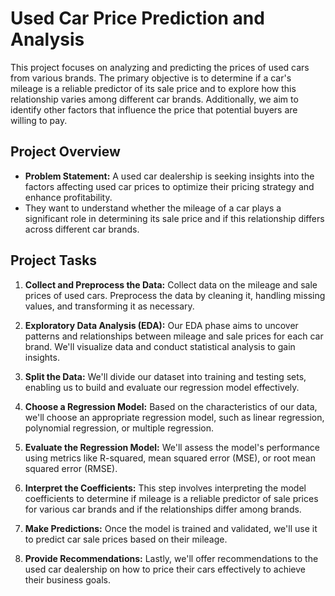 # Used Car Price Prediction and Analysis

This project focuses on analyzing and predicting the prices of used cars from various brands. 
The primary objective is to determine if a car's mileage is a reliable predictor of its sale price and to explore 
how this relationship varies among different car brands. Additionally, we aim to identify other factors that influence 
the price that potential buyers are willing to pay.

## Project Overview

- **Problem Statement:** A used car dealership is seeking insights into the factors affecting used car prices to optimize their pricing strategy and enhance profitability.
- They want to understand whether the mileage of a car plays a significant role in determining its sale price and if this relationship differs across different car brands.

## Project Tasks

1. **Collect and Preprocess the Data:** Collect data on the mileage and sale prices of used cars. Preprocess the data by cleaning it, handling missing values, and transforming it as necessary.

2. **Exploratory Data Analysis (EDA):** Our EDA phase aims to uncover patterns and relationships between mileage and sale prices for each car brand. We'll visualize data and conduct statistical analysis to gain insights.

3. **Split the Data:** We'll divide our dataset into training and testing sets, enabling us to build and evaluate our regression model effectively.

4. **Choose a Regression Model:** Based on the characteristics of our data, we'll choose an appropriate regression model, such as linear regression, polynomial regression, or multiple regression.

5. **Evaluate the Regression Model:** We'll assess the model's performance using metrics like R-squared, mean squared error (MSE), or root mean squared error (RMSE).

6. **Interpret the Coefficients:** This step involves interpreting the model coefficients to determine if mileage is a reliable predictor of sale prices for various car brands and if the relationships differ among brands.

7. **Make Predictions:** Once the model is trained and validated, we'll use it to predict car sale prices based on their mileage.

8. **Provide Recommendations:** Lastly, we'll offer recommendations to the used car dealership on how to price their cars effectively to achieve their business goals.

